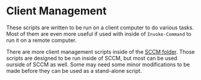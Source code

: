# Client Management

These scripts are written to be run on a client computer to do various tasks. Most of them are even more useful if used with inside of `Invoke-Command` to run it on a remote computer.

There are more client management scripts inside of the [SCCM folder](https://github.com/Fifteen15Studios/PowerShell/tree/master/SCCM). Those scripts are designed to be run inside of SCCM, but most can be used ourside of SCCM as well. Some may need some minor modifications to be made before they can be used as a stand-alone script.
